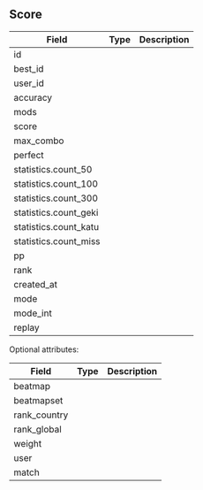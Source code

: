 ## Score

Field                 | Type | Description
--------------------- | ---- | -----------
id                    |      | |
best_id               |      | |
user_id               |      | |
accuracy              |      | |
mods                  |      | |
score                 |      | |
max_combo             |      | |
perfect               |      | |
statistics.count_50   |      | |
statistics.count_100  |      | |
statistics.count_300  |      | |
statistics.count_geki |      | |
statistics.count_katu |      | |
statistics.count_miss |      | |
pp                    |      | |
rank                  |      | |
created_at            |      | |
mode                  |      | |
mode_int              |      | |
replay                |      | |

Optional attributes:

Field        | Type | Description
------------ | ---- | -----------
beatmap      |      | |
beatmapset   |      | |
rank_country |      | |
rank_global  |      | |
weight       |      | |
user         |      | |
match        |      | |
